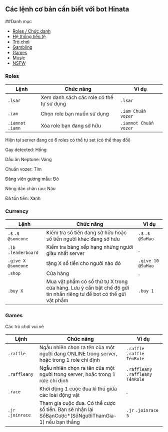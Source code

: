 ## Các lệnh cơ bản cần biết với bot Hinata

##Danh mục
- [Roles / Chức danh](#roles)
- [Hệ thống tiền tệ](#currency)
- [Trò chơi](#games)
- [Gambling](#gambling)
- [Games](#games)
- [Music](#music)
- [NSFW](#nsfw)



### Roles

Lệnh | Chức năng | Ví dụ
----------------|--------------|-------
`.lsar` | Xem danh sách các role có thể tự sử dụng | `.lsar`
`.iam` | Chọn role bạn muốn sử dụng | `.iam Chuẩn vozer`
`.iamnot` `.iamn` | Xóa role bạn đang sở hữu | `.iamnot Chuẩn vozer`

Hiện tại server đang có 6 roles có thể tự set (có thể thay đổi)

Gay detected: Hồng

Dầu ăn Neptune: Vàng

Chuẩn vozer: Tím

Đảng viên gương mẫu: Đỏ

Nông dân chăn rau: Nâu

Đã tốn tiền: Xanh

### Currency

Lệnh | Chức năng | Ví dụ
----------------|--------------|-------
`.$` `.$ @someone` | Kiểm tra số tiền đang sở hữu hoặc số tiền người khác đang sở hữu | `.$` `.$ @SuHao`
`.lb` `.leaderboard` | Kiểm tra bảng xếp hạng những người giàu nhất server | .
`.give X @someone` | tặng X số tiền cho người nào đó | `.give 10 @SuHao`
`.shop` | Cửa hàng | .
`.buy X` | Mua vật phẩm có số thứ tự X trong cửa hàng. Lưu ý cần bật chế độ gửi tin nhắn riêng tư để bot có thể gửi vật phẩm | `.buy 1`

### Games

Các trò chơi vui vẻ

Lệnh | Chức năng | Ví dụ
----------------|--------------|-------
`.raffle` | Ngẫu nhiên chọn ra tên của một người đang ONLINE trong server, hoặc trong 1 role chỉ định | `.raffle` `.raffle TênRole`
`.raffleany` | Ngẫu nhiên chọn ra tên của một người trong server, hoặc trong 1 role chỉ định | `.raffleany` `.raffleany TênRole`
`.race` | Khởi động 1 cuộc đua kì thú giữa các loài động vật | .
`.jr` `.joinrace` | Tham gia cuộc đua. Có thể cược số tiền. Bạn sẽ nhận lại SốBạnCược*(SốNgườiThamGia-1) nếu bạn thắng | `.jr` `.joinrace 5`
